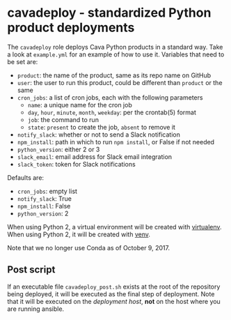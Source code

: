 # cavadeploy - standardized Python product deployments

The `cavadeploy` role deploys Cava Python products in a standard way.
Take a look at `example.yml` for an example of how to use it.
Variables that need to be set are:

- `product`: the name of the product, same as its repo name on GitHub
- `user`: the user to run this product, could be different than `product` or the same
- `cron_jobs`: a list of cron jobs, each with the following parameters
  - `name`: a unique name for the cron job
  - `day`, `hour`, `minute`, `month`, `weekday`: per the crontab(5) format
  - `job`: the command to run
  - `state`: `present` to create the job, `absent` to remove it
- `notify_slack`: whether or not to send a Slack notification
- `npm_install`: path in which to run `npm install`, or False if not needed
- `python_version`: either 2 or 3
- `slack_email`: email address for Slack email integration
- `slack_token`: token for Slack notifications

Defaults are:

- `cron_jobs`: empty list
- `notify_slack`: True
- `npm_install`: False
- `python_version`: 2

When using Python 2, a virtual environment will be created with
[virtualenv][venv2]. When using Python 2, it will be created with
[venv][venv3].

[venv2]: https://virtualenv.pypa.io/en/stable/
[venv3]: https://docs.python.org/3/library/venv.html

Note that we no longer use Conda as of October 9, 2017.

## Post script

If an executable file `cavadeploy_post.sh` exists at the root of the
repository being deployed, it will be executed as the final step of
deployment. Note that it will be executed on the _deployment host_,
**not** on the host where you are running ansible.
